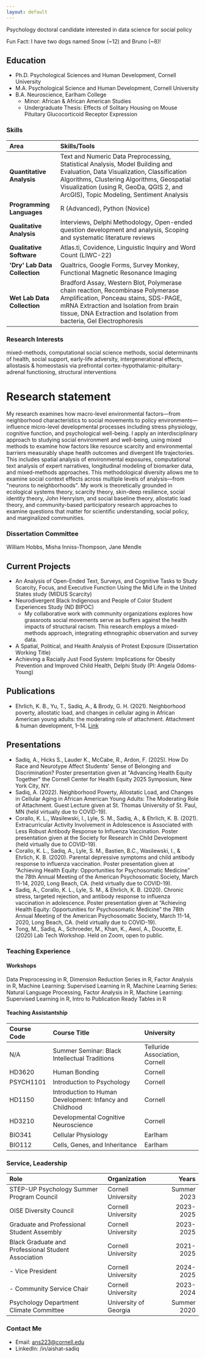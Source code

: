 ```yaml
---
layout: default
---
```


Psychology doctoral candidate interested in data science for social policy

Fun Fact: I have two dogs named Snow (~12) and Bruno (~8)!

## Education

- Ph.D. Psychological Sciences and Human Development, Cornell University
- M.A. Psychological Science and Human Development, Cornell University
- B.A. Neuroscience, Earlham College
    - Minor: African & African American Studies
    - Undergraduate Thesis: Effects of Solitary Housing on Mouse Pituitary Glucocorticoid Receptor Expression

### Skills

| Area     | Skills/Tools |
|:---------|:-------------|
| **Quantitative Analysis** | Text and Numeric Data Preprocessing, Statistical Analysis, Model Building and Evaluation, Data Visualization, Classification Algorithms, Clustering Algorithms, Geospatial Visualization (using R, GeoDa, QGIS 2, and ArcGIS), Topic Modeling, Sentiment Analysis |
| **Programming Languages** | R (Advanced), Python (Novice)|
| **Qualitative Analysis** | Interviews, Delphi Methodology, Open-ended question development and analysis, Scoping and systematic literature reviews |
| **Qualitative Software** | Atlas.ti, Covidence, Linguistic Inquiry and Word Count (LIWC-22) |
| **'Dry' Lab Data Collection** | Qualtrics, Google Forms, Survey Monkey, Functional Magnetic Resonance Imaging |
| **Wet Lab Data Collection** | Bradford Assay, Western Blot, Polymerase chain reaction, Recombinase Polymerase Amplification, Ponceau stains, SDS-PAGE, mRNA Extraction and Isolation from brain tissue, DNA Extraction and Isolation from bacteria, Gel Electrophoresis |


### Research Interests

mixed-methods, computational social science methods, social determinants of health, social support, early-life adversity, intergenerational effects, allostasis & homeostasis via prefrontal cortex-hypothalamic-pituitary-adrenal functioning, structural interventions

# Research statement

My research examines how macro-level environmental factors—from neighborhood characteristics to social movements to policy environments—influence micro-level developmental processes including stress physiology, cognitive function, and psychological well-being. I apply an interdisciplinary approach to studying social environment and well-being, using mixed methods to examine how factors like resource scarcity and environmental barriers measurably shape health outcomes and divergent life trajectories. This includes spatial analysis of environmental exposures, computational text analysis of expert narratives, longitudinal modeling of biomarker data, and mixed-methods approaches. This methodological diversity allows me to examine social context effects across multiple levels of analysis—from "neurons to neighborhoods". My work is theoretically grounded in ecological systems theory, scarcity theory, skin-deep resilience, social identity theory, John Henryism, and social baseline theory, allostatic load theory, and community-based participatory research approaches to examine questions that matter for scientific understanding, social policy, and marginalized communities. 

### Dissertation Committee

William Hobbs, Misha Inniss-Thompson, Jane Mendle

## Current Projects

- An Analysis of Open-Ended Text, Surveys, and Cognitive Tasks to Study Scarcity, Focus, and Executive Function Using the Mid Life in the United States study (MIDUS Scarcity)
- Neurodivergent Black Indigenous and People of Color Student Experiences Study (ND BIPOC)
    - My collaborative work with community organizations explores how grassroots social movements serve as buffers against the health impacts of structural racism. This research employs a mixed-methods approach, integrating ethnographic observation and survey data.
- A Spatial, Political, and Health Analysis of Protest Exposure (Dissertation Working Title) 
- Achieving a Racially Just Food System: Implications for Obesity Prevention and Improved Child Health, Delphi Study (PI: Angela Odoms-Young)

## Publications

- Ehrlich, K. B., Yu, T., Sadiq, A., & Brody, G. H. (2021). Neighborhood poverty, allostatic load, and changes in cellular aging in African American young adults: the moderating role of attachment. Attachment & human development, 1–14. [Link](https://pmc.ncbi.nlm.nih.gov/articles/PMC9361218/)
 
## Presentations 

- Sadiq, A., Hicks S., Lauder K., McCabe, R., Ardon, F. (2025). How Do Race and Neurotype Affect Students' Sense of Belonging and Discrimination? Poster presentation given at "Advancing Health Equity Together" the Cornell Center for Health Equity 2025 Symposium, New York City, NY.   
- Sadiq, A. (2022). Neighborhood Poverty, Allostatic Load, and Changes in Cellular Aging in African American Young Adults: The Moderating Role of Attachment. Guest Lecture given at St. Thomas University of St. Paul, MN (held virtually due to COVID-19). 
- Corallo, K. L., Wasilewski, I., Lyle, S. M., Sadiq, A., & Ehrlich, K. B. (2021). Extracurricular Activity Involvement in Adolescence is Associated with Less Robust Antibody Response to Influenza Vaccination. Poster presentation given at the Society for Research in Child Development (held virtually due to COVID-19). 
- Corallo, K. L., Sadiq, A., Lyle, S. M., Bastien, B.C., Wasilewski, I., & Ehrlich, K. B. (2020). Parental depressive symptoms and child antibody response to influenza vaccination. Poster presentation given at “Achieving Health Equity: Opportunities for Psychosomatic Medicine” the 78th Annual Meeting of the American Psychosomatic Society, March 11-14, 2020, Long Beach, CA. (held virtually due to COVID-19). 
- Sadiq, A., Corallo, K. L., Lyle, S. M., & Ehrlich, K. B. (2020). Chronic stress, targeted rejection, and antibody response to influenza vaccination in adolescence. Poster presentation given at “Achieving Health Equity: Opportunities for Psychosomatic Medicine” the 78th Annual Meeting of the American Psychosomatic Society, March 11-14, 2020, Long Beach, CA. (held virtually due to COVID-19). 
- Tong, M., Sadiq, A., Schroeder, M., Khan, K., Awol, A., Doucette, E. (2020) Lab Tech Workshop. Held on Zoom, open to public. 

### Teaching Experience

#### Workshops

Data Preprocessing in R, Dimension Reduction Series in R, Factor Analysis in R, Machine Learning: Supervised Learning in R, Machine Learning Series: Natural Language Processing, Factor Analysis in R, Machine Learning: Supervised Learning in R, Intro to Publication Ready Tables in R

#### Teaching Assistantship

| Course Code | Course Title | University |
|:------------|:-------------|:-----------|
| N/A | Summer Seminar: Black Intellectual Traditions  | Telluride Association, Cornell  |
| HD3620 | Human Bonding | Cornell |
| PSYCH1101 | Introduction to Psychology | Cornell |
| HD1150 | Introduction to Human Development: Infancy and Childhood | Cornell |
| HD3210 | Developmental Cognitive Neuroscience | Cornell |
| BIO341 | Cellular Physiology | Earlham |
| BIO112 | Cells, Genes, and Inheritance | Earlham |

### Service, Leadership

| Role | Organization | Years |
|:-----|:-------------|------:|
| STEP-UP Psychology Summer Program Council | Cornell University | Summer 2023 |
| OISE Diversity Council | Cornell University | 2023-2025 |
| Graduate and Professional Student Assembly | Cornell University | 2023-2025 |
| Black Graduate and Professional Student Association | Cornell University | 2021-2025 |
| - Vice President | Cornell University | 2024-2025 |
| - Community Service Chair | Cornell University | 2023-2024 |
| Psychology Department Climate Committee | University of Georgia | Summer 2020 |

### Contact Me

- Email: ans223@cornell.edu
- LinkedIn: /in/aishat-sadiq
